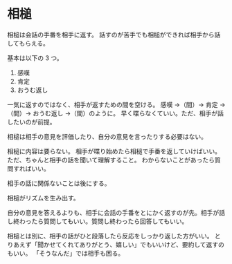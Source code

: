 # 相槌

相槌は会話の手番を相手に返す。
話すのが苦手でも相槌ができれば相手から話してもらえる。

基本は以下の 3 つ。

1. 感嘆
2. 肯定
3. おうむ返し

一気に返すのではなく、相手が返すための間を空ける。
感嘆 →（間）→ 肯定 →（間）→ おうむ返し →（間）のように。
早く喋らなくていい。ただ、相手が話したいのが前提。

相槌は相手の意見を評価したり、自分の意見を言ったりする必要はない。

相槌に内容は要らない。
相手が喋り始めたら相槌で手番を返していけばいい。
ただ、ちゃんと相手の話を聞いて理解すること。
わからないことがあったら質問すればいい。

相手の話に関係ないことは後にする。

相槌がリズムを生み出す。

自分の意見を答えるよりも、相手に会話の手番をとにかく返すのが先。相手が話し終わったら質問してもいい。質問し終わったら回答してもいい。

相槌とは別に、相手の話がひと段落したら反応をしっかり返した方がいい。
とりあえず「聞かせてくれてありがとう、嬉しい」でもいいけど、要約して返すのもいい。
「そうなんだ」では相手も困る。
